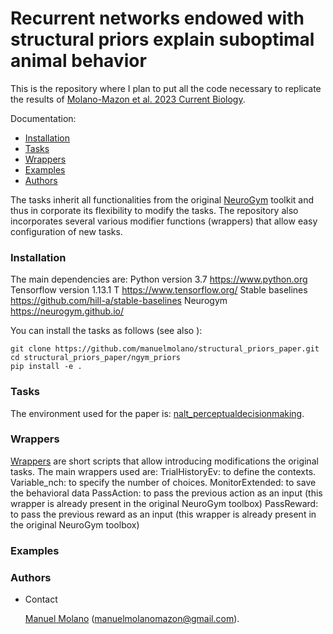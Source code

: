 # Recurrent networks endowed with structural priors explain suboptimal animal behavior

This is the repository where I plan to put all the code necessary to replicate the results of [Molano-Mazon et al. 2023 Current Biology](https://www.sciencedirect.com/science/article/abs/pii/S0960982222019819). 


Documentation: 
- [Installation](#Installation)
- [Tasks](#Tasks)
- [Wrappers](#Wrappers)
- [Examples](#Examples)
- [Authors](#Authors)

The tasks inherit all functionalities from the original [NeuroGym](https://github.com/neurogym/neurogym) toolkit and thus in corporate its flexibility to modify the tasks. The repository also incorporates several various modifier functions (wrappers) that allow easy configuration of new tasks. 


### Installation

The main dependencies are: 
Python version 3.7	https://www.python.org
Tensorflow version 1.13.1	T	https://www.tensorflow.org/
Stable baselines	https://github.com/hill-a/stable-baselines
Neurogym	https://neurogym.github.io/

You can install the tasks as follows (see also ):

    git clone https://github.com/manuelmolano/structural_priors_paper.git
    cd structural_priors_paper/ngym_priors
    pip install -e .
    

### Tasks
The environment used for the paper is: [nalt_perceptualdecisionmaking](https://github.com/manuelmolano/structural_priors_paper/blob/master/ngym_priors/ngym_priors/envs/nalt_perceptualdecisionmaking.py).

### Wrappers
[Wrappers](https://github.com/manuelmolano/structural_priors_paper/tree/master/ngym_priors/ngym_priors/wrappers) are short scripts that allow introducing modifications the original tasks. 
The main wrappers used are:
TrialHistoryEv: to define the contexts.
Variable_nch: to specify the number of choices.
MonitorExtended: to save the behavioral data
PassAction: to pass the previous action as an input (this wrapper is already present in the original NeuroGym toolbox)
PassReward:  to pass the previous reward as an input (this wrapper is already present in the original NeuroGym toolbox)

### Examples





### Authors
* Contact

    [Manuel Molano](https://github.com/manuelmolano) (manuelmolanomazon@gmail.com).
  
